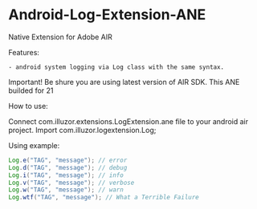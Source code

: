 Android-Log-Extension-ANE
==========================
Native Extension for Adobe AIR

Features:

	- android system logging via Log class with the same syntax.
	
Important! Be shure you are using latest version of AIR SDK. This ANE builded for 21
	
How to use:

Connect com.illuzor.extensions.LogExtension.ane file to your android air project.
Import com.illuzor.logextension.Log;

Using example:
```actionscript	
Log.e("TAG", "message"); // error
Log.d("TAG", "message"); // debug
Log.i("TAG", "message"); // info
Log.v("TAG", "message"); // verbose
Log.w("TAG", "message"); // warn
Log.wtf("TAG", "message"); // What a Terrible Failure
```
